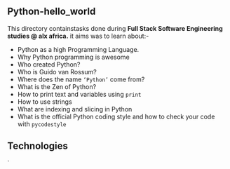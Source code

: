 Python-hello_world
  ------------------

This directory containstasks done during **Full Stack Software Engineering studies @ alx africa.** it aims was to learn about:-
 - Python as a high Programming Language.
 - Why Python programming is awesome
 - Who created Python?
 - Who is Guido van Rossum?
 - Where does the name `‘Python’` come from?
 - What is the Zen of Python?
 - How to print text and variables using `print`
 - How to use strings
 - What are indexing and slicing in Python
 - What is the official Python coding style and how to check your code with `pycodestyle`

Technologies
  -------------
`
